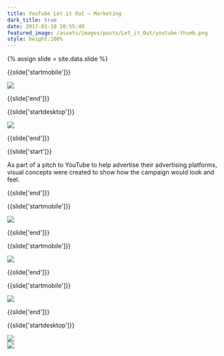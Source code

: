```yaml
---
title: YouTube Let it Out — Marketing
dark_title: true
date: 2017-03-18 20:55:49
featured_image: /assets/images/posts/Let_it_Out/youtube-thumb.png
style: height:100%
---
```

{% assign slide = site.data.slide %}

{{slide['startmobile']}}

<div><img class='full-height' src='{{ site.url }}/assets/images/posts/Let_it_Out/tentpole-1-mobile.png' srcset='{{ site.url }}/assets/images/posts/Let_it_Out/tentpole-1-mobile.png 375w, {{ site.url }}/assets/images/posts/Let_it_Out/tentpole-1-mobile@2x.png 750w, {{ site.url }}/assets/images/posts/Let_it_Out/tentpole-1-mobile@3x.png 1125w'></div>

{{slide['end']}}

{{slide['startdesktop']}}

<div><img class='full-width' src='{{ site.url }}/assets/images/posts/Let_it_Out/tentpole-1@2x.png' srcset='{{ site.url }}/assets/images/posts/Let_it_Out/tentpole-1.png 1024w, {{ site.url }}/assets/images/posts/Let_it_Out/tentpole-1@2x.png 2048w, {{ site.url }}/assets/images/posts/Let_it_Out/tentpole-1@3x.png 3072w'></div>

{{slide['end']}}

{{slide['start']}}

As part of a pitch to YouTube to help advertise their advertising platforms, visual concepts were created to show how the campaign would look and feel.

{{slide['end']}}

{{slide['startmobile']}}

<div><img class='full-height' src='{{ site.url }}/assets/images/posts/Let_it_Out/tentpole-2-mobile.png' srcset='{{ site.url }}/assets/images/posts/Let_it_Out/tentpole-2-mobile.png 375w, {{ site.url }}/assets/images/posts/Let_it_Out/tentpole-2-mobile@2x.png 750w, {{ site.url }}/assets/images/posts/Let_it_Out/tentpole-2-mobile@3x.png 1125w'></div>

{{slide['end']}}

{{slide['startmobile']}}

<div><img class='full-height' src='{{ site.url }}/assets/images/posts/Let_it_Out/tentpole-3-mobile.png' srcset='{{ site.url }}/assets/images/posts/Let_it_Out/tentpole-3-mobile.png 375w, {{ site.url }}/assets/images/posts/Let_it_Out/tentpole-3-mobile@2x.png 750w, {{ site.url }}/assets/images/posts/Let_it_Out/tentpole-3-mobile@3x.png 1125w'></div>

{{slide['end']}}

{{slide['startmobile']}}

<div><img class='full-height' src='{{ site.url }}/assets/images/posts/Let_it_Out/tentpole-4-mobile.png' srcset='{{ site.url }}/assets/images/posts/Let_it_Out/tentpole-4-mobile.png 375w, {{ site.url }}/assets/images/posts/Let_it_Out/tentpole-4-mobile@2x.png 750w, {{ site.url }}/assets/images/posts/Let_it_Out/tentpole-4-mobile@3x.png 1125w'></div>

{{slide['end']}}

{{slide['startdesktop']}}

<div><img src='{{ site.url }}/assets/images/posts/Let_it_Out/tentpole-2@2x.png' srcset='{{ site.url }}/assets/images/posts/Let_it_Out/tentpole-2.png 794w, {{ site.url }}/assets/images/posts/Let_it_Out/tentpole-2@2x.png 1588w, {{ site.url }}/assets/images/posts/Let_it_Out/tentpole-2@3x.png 2382w'></div>

<div class='row'>

<div><img src='{{ site.url }}/assets/images/posts/Let_it_Out/tentpole-3@3x.png' srcset='{{ site.url }}/assets/images/posts/Let_it_Out/tentpole-3.png 394w, {{ site.url }}/assets/images/posts/Let_it_Out/tentpole-3@2x.png 788w, {{ site.url }}/assets/images/posts/Let_it_Out/tentpole-3@3x.png 1182w'></div><!--

--><div><img src='{{ site.url }}/assets/images/posts/Let_it_Out/tentpole-4@3x.png' srcset='{{ site.url }}/assets/images/posts/Let_it_Out/tentpole-4.png 394w, {{ site.url }}/assets/images/posts/Let_it_Out/tentpole-4@2x.png 788w, {{ site.url }}/assets/images/posts/Let_it_Out/tentpole-4@3x.png 1182w'></div>

</div>

{{slide['end']}}